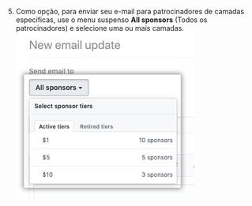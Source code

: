 5. Como opção, para enviar seu e-mail para patrocinadores de camadas específicas, use o menu suspenso **All sponsors** (Todos os patrocinadores) e selecione uma ou mais camadas. ![Menu suspenso selecionar camadas de patrocinadores](/assets/images/help/sponsors/select-tiers-email.png)
